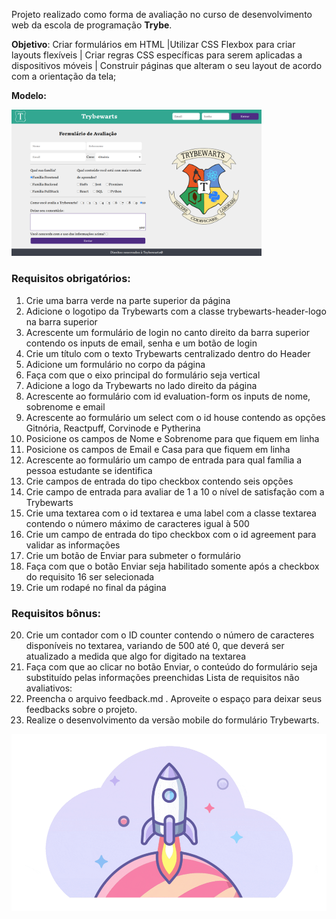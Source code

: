 Projeto realizado como forma de avaliação no curso de desenvolvimento web da escola de programação **Trybe**.

**Objetivo**: Criar formulários em HTML |Utilizar CSS Flexbox para criar layouts flexíveis |
Criar regras CSS específicas para serem aplicadas a dispositivos móveis |
Construir páginas que alteram o seu layout de acordo com a orientação da tela;

**Modelo:**

<img src="https://github.com/Alineol/Trybewarts/blob/main/pagina-principal.png" width="400"/>

### Requisitos obrigatórios:

1. Crie uma barra verde na parte superior da página
2. Adicione o logotipo da Trybewarts com a classe trybewarts-header-logo na barra superior
3. Acrescente um formulário de login no canto direito da barra superior contendo os inputs de email, senha e um botão de login
4. Crie um título com o texto Trybewarts centralizado dentro do Header
5. Adicione um formulário no corpo da página
6. Faça com que o eixo principal do formulário seja vertical
7. Adicione a logo da Trybewarts no lado direito da página
8. Acrescente ao formulário com id evaluation-form os inputs de nome, sobrenome e email
9. Acrescente ao formulário um select com o id house contendo as opções Gitnória, Reactpuff, Corvinode e Pytherina
10. Posicione os campos de Nome e Sobrenome para que fiquem em linha
11. Posicione os campos de Email e Casa para que fiquem em linha
12. Acrescente ao formulário um campo de entrada para qual família a pessoa estudante se identifica
13. Crie campos de entrada do tipo checkbox contendo seis opções
14. Crie campo de entrada para avaliar de 1 a 10 o nível de satisfação com a Trybewarts
15. Crie uma textarea com o id textarea e uma label com a classe textarea contendo o número máximo de caracteres igual à 500
16. Crie um campo de entrada do tipo checkbox com o id agreement para validar as informações
17. Crie um botão de Enviar para submeter o formulário
18. Faça com que o botão Enviar seja habilitado somente após a checkbox do requisito 16 ser selecionada
19. Crie um rodapé no final da página

  ### Requisitos bônus:
  
20. Crie um contador com o ID counter contendo o número de caracteres disponíveis no textarea, variando de 500 até 0, que deverá ser atualizado a medida que algo for digitado na textarea
21. Faça com que ao clicar no botão Enviar, o conteúdo do formulário seja substituído pelas informações preenchidas
Lista de requisitos não avaliativos:
22. Preencha o arquivo feedback.md . Aproveite o espaço para deixar seus feedbacks sobre o projeto.
23. Realize o desenvolvimento da versão mobile do formulário Trybewarts.
  
  
![my image](https://github.com/Alineol/Todo-list/blob/main/1_viMDiyH9fN7cmcM0n3qqIg.gif)
